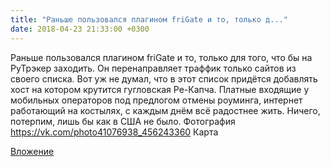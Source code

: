```yaml
---
title: "Раньше пользовался плагином friGate и то, только д..."
date: 2018-04-23 21:33:00 +0300
---
```


Раньше пользовался плагином friGate и то, только для того, что бы на РуТрэкер заходить. Он перенаправляет траффик только сайтов из своего списка. Вот уж не думал, что в этот список придётся добавлять хост на котором крутится гугловская Ре-Капча. Платные входящие у мобильных операторов под предлогом отмены роуминга, интернет работающий на костылях, с каждым днём всё радостнее жить. Ничего, потерпим, лишь бы как в США не было.
Фотография
<a class="vk-attach" href="https://vk.com/photo41076938_456243360">https://vk.com/photo41076938_456243360</a>
Карта

<a class="vk-attach" href="https://vk.com/photo41076938_456243360">Вложение</a>
